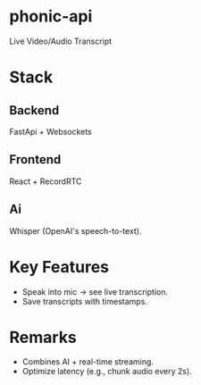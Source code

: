 # phonic-api

Live Video/Audio Transcript

# Stack

## Backend

FastApi + Websockets

## Frontend

React + RecordRTC

## Ai

Whisper (OpenAI's speech-to-text).

# Key Features

- Speak into mic -> see live transcription.
- Save transcripts with timestamps.

# Remarks

- Combines AI + real-time streaming.
- Optimize latency (e.g., chunk audio every 2s).
